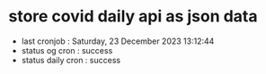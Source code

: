 # store covid daily api as json data

- last cronjob : Saturday, 23 December 2023 13:12:44
- status og cron : success
- status daily cron : success
      
      
